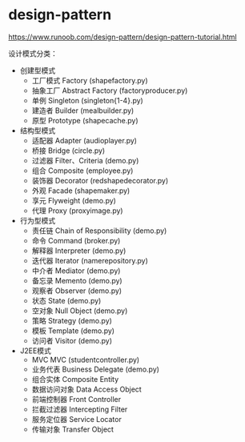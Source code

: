 # design-pattern
https://www.runoob.com/design-pattern/design-pattern-tutorial.html


设计模式分类：
* 创建型模式
    * 工厂模式 Factory (shapefactory.py)
    * 抽象工厂 Abstract Factory (factoryproducer.py)
    * 单例 Singleton (singleton{1-4}.py)
    * 建造者 Builder (mealbuilder.py)
    * 原型 Prototype (shapecache.py)
* 结构型模式
    * 适配器 Adapter (audioplayer.py)
    * 桥接 Bridge (circle.py)
    * 过滤器 Filter、Criteria (demo.py)
    * 组合 Composite (employee.py)
    * 装饰器 Decorator (redshapedecorator.py)
    * 外观 Facade (shapemaker.py)
    * 享元 Flyweight (demo.py)
    * 代理 Proxy (proxyimage.py)
* 行为型模式
    * 责任链 Chain of Responsibility (demo.py)
    * 命令 Command (broker.py)
    * 解释器 Interpreter (demo.py)
    * 迭代器 Iterator (namerepository.py)
    * 中介者 Mediator (demo.py)
    * 备忘录 Memento (demo.py)
    * 观察者 Observer (demo.py)
    * 状态 State (demo.py)
    * 空对象 Null Object (demo.py)
    * 策略 Strategy (demo.py)
    * 模板 Template (demo.py)
    * 访问者 Visitor (demo.py)
* J2EE模式
    * MVC MVC (studentcontroller.py)
    * 业务代表 Business Delegate (demo.py)
    * 组合实体 Composite Entity
    * 数据访问对象 Data Access Object
    * 前端控制器 Front Controller
    * 拦截过滤器 Intercepting Filter
    * 服务定位器 Service Locator
    * 传输对象 Transfer Object